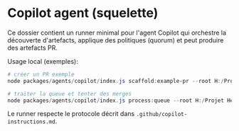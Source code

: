 # Copilot agent (squelette)

Ce dossier contient un runner minimal pour l'agent Copilot qui orchestre la découverte d'artefacts, applique des politiques (quorum) et peut produire des artefacts PR.

Usage local (exemples):

```powershell
# créer un PR exemple
node packages/agents/copilot/index.js scaffold:example-pr --root H:/Projet Hermes

# traiter la queue et tenter des merges
node packages/agents/copilot/index.js process:queue --root H:/Projet Hermes
```

Le runner respecte le protocole décrit dans `.github/copilot-instructions.md`.

